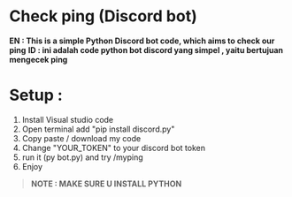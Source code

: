 # Check ping (Discord bot) 
**EN : This is a simple Python Discord bot code, which aims to check our ping**
**ID : ini adalah code python bot discord yang simpel , yaitu bertujuan mengecek ping** 

# Setup :
1. Install Visual studio code
2. Open terminal add "pip install discord.py"
3. Copy paste / download my code
4. Change "YOUR_TOKEN" to your discord bot token
5. run it (py bot.py) and try /myping
6. Enjoy

> **NOTE : MAKE SURE U INSTALL PYTHON** 

